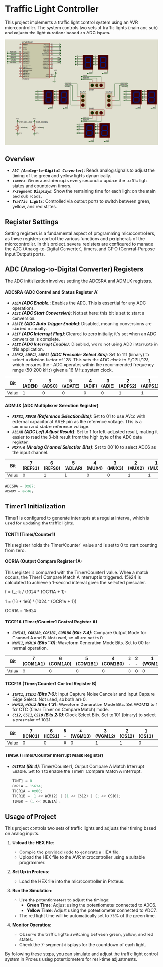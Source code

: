 # Traffic Light Controller 
This project implements a traffic light control system using an AVR microcontroller. The system controls two sets of traffic lights (main and sub) and adjusts the light durations based on ADC inputs.

![](Traffic-Light-Controller/proteus/schematic.PNG)

## Overview
- ***`ADC (Analog-to-Digital Converter)`***: Reads analog signals to adjust the timing of the green and yellow lights dynamically.
- ***`Timer1`***: Generates interrupts every second to update the traffic light states and countdown timers.
- ***`7-Segment Displays`***: Show the remaining time for each light on the main and sub roads.
- ***`Traffic Lights`***: Controlled via output ports to switch between green, yellow, and red states.


## Register Settings
Setting registers is a fundamental aspect of programming microcontrollers, as these registers control the various functions and peripherals of the microcontroller. In this project, several registers are configured to manage the ADC (Analog-to-Digital Converter), timers, and GPIO (General-Purpose Input/Output) ports.

## ADC (Analog-to-Digital Converter) Registers
The ADC initialization involves setting the ADCSRA and ADMUX registers.

#### ADCSRA (ADC Control and Status Register A)

- ***`ADEN` (ADC Enable)***: Enables the ADC. This is essential for any ADC operations.
- ***`ADSC` (ADC Start Conversion)***: Not set here; this bit is set to start a conversion.
- ***`ADATE` (ADC Auto Trigger Enable)***: Disabled, meaning conversions are started manually.
- ***`ADIF` (ADC Interrupt Flag)***: Cleared to zero initially; it's set when an ADC conversion is complete.
- ***`ADIE` (ADC Interrupt Enable)***: Disabled; we're not using ADC interrupts in this application.
- ***`ADPS2`, `ADPS1`, `ADPS0` (ADC Prescaler Select Bits)***: Set to 111 (binary) to select a division factor of 128. This sets the ADC clock to F_CPU/128, which ensures the - ADC operates within the recommended frequency range (50-200 kHz) given a 16 MHz system clock.

| Bit  | 7 (ADEN) | 6 (ADSC) | 5 (ADATE) | 4 (ADIF) | 3 (ADIE) | 2 (ADPS2) | 1 (ADPS1) | 0 (ADPS0) |
|------|----------|----------|-----------|----------|----------|-----------|-----------|-----------|
| Value|     1    |     0    |     0     |     0    |    0     |     1     |     1     |     1     |

#### ADMUX (ADC Multiplexer Selection Register)

- ***`REFS1`, `REFS0` (Reference Selection Bits)***: Set to 01 to use AVcc with external capacitor at AREF pin as the reference voltage. This is a common and stable reference voltage.
- ***`ADLAR` (ADC Left Adjust Result)***: Set to 1 for left-adjusted result, making it easier to read the 8-bit result from the high byte of the ADC data register.
- ***`MUX4:0` (Analog Channel Selection Bits)***: Set to 00110 to select ADC6 as the input channel.

| Bit  | 7 (REFS1) | 6 (REFS0) | 5 (ADLAR) | 4 (MUX4) | 3 (MUX3) | 2 (MUX2) | 1 (MUX1) | 0 (MUX0) |
|------|-----------|-----------|-----------|----------|----------|----------|----------|-----------|
| Value| 0         | 1         | 1         | 0        | 0        | 1        | 1        | 0         |

```c
ADCSRA = 0x87;
ADMUX = 0x46;
```


## Timer1 Initialization
Timer1 is configured to generate interrupts at a regular interval, which is used for updating the traffic lights.

#### TCNT1 (Timer/Counter1)
This register holds the Timer/Counter1 value and is set to 0 to start counting from zero.

#### OCR1A (Output Compare Register 1A)
This register is compared with the Timer/Counter1 value. When a match occurs, the Timer1 Compare Match A interrupt is triggered. 15624 is calculated to achieve a 1-second interval given the selected prescaler.

f = f_clk / (1024 * (OCR1A + 1))


1 = (16 * 1e6) / (1024 * (OCR1A + 1))


OCR1A = 15624


#### TCCR1A (Timer/Counter1 Control Register A)
- ***`COM1A1`, `COM1A0`, `COM1B1`, `COM1B0` (Bits 7:4)***: Compare Output Mode for Channel A and B. Not used, so all are set to 0.
- ***`WGM11`, `WGM10` (Bits 1:0)***: Waveform Generation Mode Bits. Set to 00 for normal operation.
  

| Bit  | 7 (COM1A1) | 6 (COM1A0) | 5 (COM1B1) | 4 (COM1B0) | 3 -      | 2 -      | 1 (WGM11) | 0 (WGM10) |
|------|------------|------------|------------|------------|----------|----------|-----------|-----------|
| Value| 0          |  0         | 0          | 0          | 0        | 0        | 0         | 0         |

#### TCCR1B (Timer/Counter1 Control Register B)
- ***`ICNC1`, `ICES1` (Bits 7:6)***: Input Capture Noise Canceler and Input Capture Edge Select. Not used, so both are 0.
- ***`WGM13`, `WGM12` (Bits 4:3)***: Waveform Generation Mode Bits. Set WGM12 to 1 for CTC (Clear Timer on Compare Match) mode.
- ***`CS12`, `CS11`, `CS10` (Bits 2:0)***: Clock Select Bits. Set to 101 (binary) to select a prescaler of 1024.
  

| Bit  | 7 (ICNC1)  | 6 (ICES1)  | 5 -        | 4 (WGM13)  | 3 (WGM12) | 2 (CS12) | 1 (CS11) | 0 (CS10) |
|------|------------|------------|------------|------------|-----------|----------|----------|-----------|
| Value| 0          |  0         | 0          | 0          | 1         | 1        | 0        | 1         |


#### TIMSK (Timer/Counter Interrupt Mask Register)
- ***`OCIE1A` (Bit 4)***: Timer/Counter1, Output Compare A Match Interrupt Enable. Set to 1 to enable the Timer1 Compare Match A interrupt.


  ```c
  TCNT1 = 0;
  OCR1A = 15624;
  TCCR1A = 0x00;
  TCCR1B = (1 << WGM12) | (1 << CS12) | (1 << CS10);
  TIMSK = (1 << OCIE1A);
  ```



## Usage of Project

This project controls two sets of traffic lights and adjusts their timing based on analog inputs.

1. **Upload the HEX File**:
   - Compile the provided code to generate a HEX file.
   - Upload the HEX file to the AVR microcontroller using a suitable programmer.

2. **Set Up in Proteus**:
   - Load the HEX file into the microcontroller in Proteus.

3. **Run the Simulation**:
   - Use the potentiometers to adjust the timings:
     - **Green Time**: Adjust using the potentiometer connected to ADC6.
     - **Yellow Time**: Adjust using the potentiometer connected to ADC7.
   - The red light time will be automatically set to 75% of the green time.

4. **Monitor Operation**:
   - Observe the traffic lights switching between green, yellow, and red states.
   - Check the 7-segment displays for the countdown of each light.

By following these steps, you can simulate and adjust the traffic light control system in Proteus using potentiometers for real-time adjustments.










